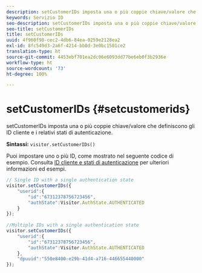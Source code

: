 ```yaml
---
description: setCustomerIDs imposta una o più coppie chiave/valore che definiscono gli ID cliente e i relativi stati di autenticazione.
keywords: Servizio ID
seo-description: setCustomerIDs imposta una o più coppie chiave/valore che definiscono gli ID cliente e i relativi stati di autenticazione.
seo-title: setCustomerIDs
title: setCustomerIDs
uuid: 4f960f98-cec2-4db6-84ea-0259e2128ea2
exl-id: 8fc549d3-2a6f-4214-bb0d-3e0bc1501ce2
translation-type: ht
source-git-commit: 4453ebf701ea2dc06e6093dd77be6eb0f3b2936e
workflow-type: ht
source-wordcount: '73'
ht-degree: 100%

---
```


# setCustomerIDs {#setcustomerids}

setCustomerIDs imposta una o più coppie chiave/valore che definiscono gli ID cliente e i relativi stati di autenticazione.

**Sintassi:** `visitor.setCustomerIDs()`

Puoi impostare uno o più ID, come mostrato nel seguente codice di esempio. Consulta [ID cliente e stati di autenticazione](../../reference/authenticated-state.md) per ulteriori informazioni ed esempi.

```js
// Single ID with a single authentication state 
visitor.setCustomerIDs({ 
    "userid":{ 
        "id":"67312378756723456", 
        "authState":Visitor.AuthState.AUTHENTICATED 
    } 
}); 
 
//Multiple IDs with a single authentication state 
visitor.setCustomerIDs({ 
    "userid":{ 
        "id":"67312378756723456", 
        "authState":Visitor.AuthState.AUTHENTICATED 
    }, 
    "dpuuid":"550e8400-e29b-41d4-a716-446655440000" 
});
```
